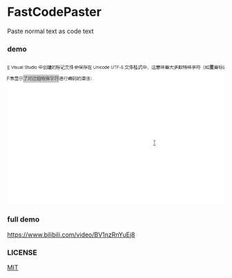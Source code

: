 # FastCodePaster
Paste normal text as code text

### demo
<p align="center">
<img src="doc/demo.gif">
</p>

### full demo
https://www.bilibili.com/video/BV1nzRnYuEj8

### LICENSE
[MIT](LICENSE)

